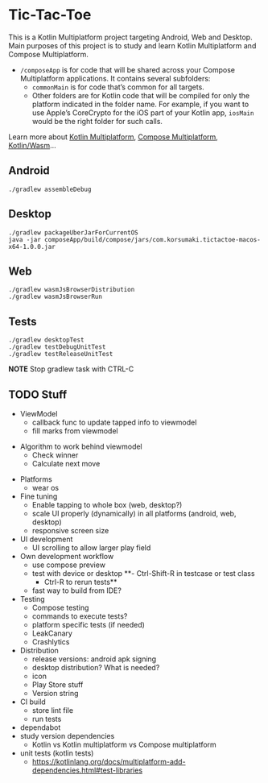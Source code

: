 # Tic-Tac-Toe

This is a Kotlin Multiplatform project targeting Android, Web and Desktop.
Main purposes of this project is to study and learn Kotlin Multiplatform and Compose Multiplatform.

* `/composeApp` is for code that will be shared across your Compose Multiplatform applications.
  It contains several subfolders:
  - `commonMain` is for code that’s common for all targets.
  - Other folders are for Kotlin code that will be compiled for only the platform indicated in the folder name.
    For example, if you want to use Apple’s CoreCrypto for the iOS part of your Kotlin app,
    `iosMain` would be the right folder for such calls.


Learn more about [Kotlin Multiplatform](https://www.jetbrains.com/help/kotlin-multiplatform-dev/get-started.html),
[Compose Multiplatform](https://github.com/JetBrains/compose-multiplatform/#compose-multiplatform),
[Kotlin/Wasm](https://kotl.in/wasm/)…

## Android

    ./gradlew assembleDebug

## Desktop

    ./gradlew packageUberJarForCurrentOS
    java -jar composeApp/build/compose/jars/com.korsumaki.tictactoe-macos-x64-1.0.0.jar

## Web

    ./gradlew wasmJsBrowserDistribution
    ./gradlew wasmJsBrowserRun

## Tests

    ./gradlew desktopTest
    ./gradlew testDebugUnitTest
    ./gradlew testReleaseUnitTest

**NOTE** Stop gradlew task with CTRL-C

## TODO Stuff
  - ViewModel
    + callback func to update tapped info to viewmodel
    + fill marks from viewmodel
  + Algorithm to work behind viewmodel
    + Check winner
    + Calculate next move
  - Platforms
    - wear os
  - Fine tuning
    - Enable tapping to whole box (web, desktop?)
    - scale UI properly (dynamically) in all platforms (android, web, desktop)
    - responsive screen size
  - UI development
    + UI scrolling to allow larger play field
  - Own development workflow
    + use compose preview
    + test with device or desktop
      **- Ctrl-Shift-R in testcase or test class
      - Ctrl-R to rerun tests**
    - fast way to build from IDE?
  - Testing
    - Compose testing
    - commands to execute tests?
    - platform specific tests (if needed)
    - LeakCanary
    - Crashlytics
  - Distribution
    - release versions: android apk signing
    - desktop distribution? What is needed?
    - icon
    - Play Store stuff
    - Version string
  - CI build
    - store lint file
    - run tests
  - dependabot
  - study version dependencies
    - Kotlin vs Kotlin multiplatform vs Compose multiplatform
  - unit tests (kotlin tests)
    - https://kotlinlang.org/docs/multiplatform-add-dependencies.html#test-libraries
